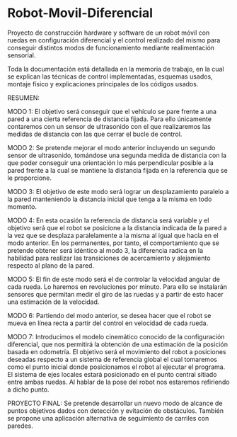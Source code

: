# Robot-Movil-Diferencial
Proyecto de construcción hardware y software de un robot móvil con ruedas en configuración diferencial y el control realizado del mismo para conseguir distintos modos de funcionamiento mediante realimentación sensorial.

Toda la documentación está detallada en la memoria de trabajo, en la cual se explican las técnicas de control implementadas, esquemas usados, montaje físico y explicaciones principales de los códigos usados.

RESUMEN:

MODO 1:
El objetivo será conseguir que el vehículo se pare frente a una pared a una
cierta referencia de distancia fijada. Para ello únicamente contaremos con un
sensor de ultrasonido con el que realizaremos las medidas de distancia con las
que cerrar el bucle de control.

MODO 2:
Se pretende mejorar el modo anterior incluyendo un segundo sensor de
ultrasonido, tomándose una segunda medida de distancia con la que poder
conseguir una orientación lo más perpendicular posible a la pared frente a la
cual se mantiene la distancia fijada en la referencia que se le proporcione.

MODO 3:
El objetivo de este modo será lograr un desplazamiento paralelo a la pared
manteniendo la distancia inicial que tenga a la misma en todo momento.

MODO 4:
En esta ocasión la referencia de distancia será variable y el objetivo será que
el robot se posicione a la distancia indicada de la pared a la vez que se desplaza
paralelamente a la misma al igual que hacía en el modo anterior. En los
permanentes, por tanto, el comportamiento que se pretende obtener será
idéntico al modo 3, la diferencia radica en la habilidad para realizar las
transiciones de acercamiento y alejamiento respecto al plano de la pared.

MODO 5:
El fin de este modo será el de controlar la velocidad angular de cada rueda.
Lo haremos en revoluciones por minuto. Para ello se instalarán sensores que
permitan medir el giro de las ruedas y a partir de esto hacer una estimación
de la velocidad.

MODO 6:
Partiendo del modo anterior, se desea hacer que el robot se mueva en línea
recta a partir del control en velocidad de cada rueda.

MODO 7:
Introducimos el modelo cinemático conocido de la configuración diferencial,
que nos permitirá la obtención de una estimación de la posición basada en
odometría.
El objetivo será el movimiento del robot a posiciones deseadas respecto a un
sistema de referencia global el cual tomaremos como el punto inicial donde
posicionamos el robot al ejecutar el programa. El sistema de ejes locales estará
posicionado en el punto central sitiado entre ambas ruedas. Al hablar de la
pose del robot nos estaremos refiriendo a dicho punto.

PROYECTO FINAL:
Se pretende desarrollar un nuevo modo de alcance de puntos objetivos dados
con detección y evitación de obstáculos. También se propone una aplicación
alternativa de seguimiento de carriles con paredes.


